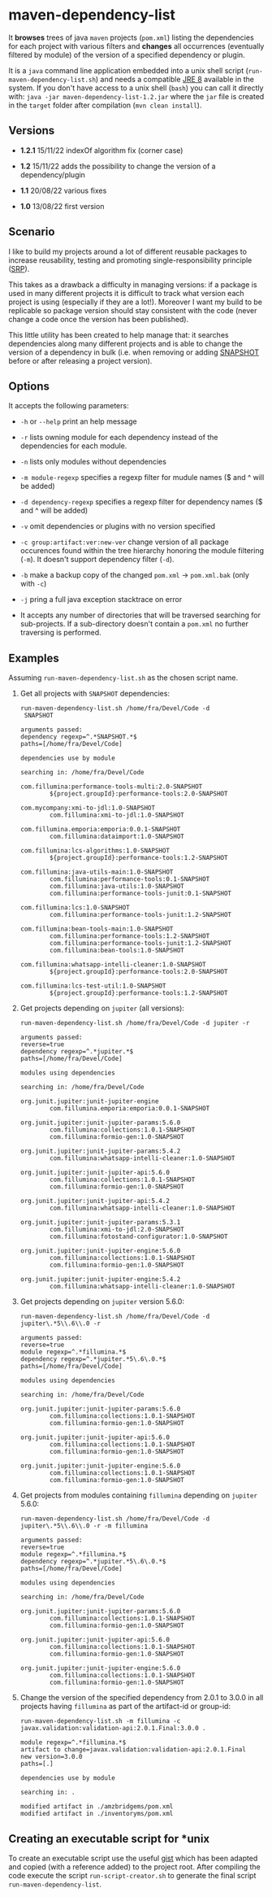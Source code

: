 # maven-dependency-list

It **browses** trees of java `maven` projects (`pom.xml`) listing the dependencies for each project with various filters and **changes** all occurrences (eventually filtered by module) of the version of a specified dependency or plugin.

It is a `java` command line application embedded into a unix shell script (`run-maven-dependency-list.sh`) and needs a compatible [JRE 8](https://www.java.com/en/download/manual.jsp) available in the system. If you don't have access to a unix shell (`bash`) you can call it directly with: `java -jar maven-dependency-list-1.2.jar`  where the `jar` file is created in the `target` folder after compilation (`mvn clean install`).

## Versions

- **1.2.1** 15/11/22 indexOf algorithm fix (corner case)

- **1.2** 15/11/22 adds the possibility to change the version of a dependency/plugin

- **1.1** 20/08/22 various fixes

- **1.0** 13/08/22 first version

## Scenario

I like to build my projects around a lot of different reusable packages to increase reusability, testing and promoting single-responsibility principle ([SRP](https://en.wikipedia.org/wiki/Single-responsibility_principle)). 

This takes as a drawback a difficulty in managing versions: if a package is used in many different projects it is difficult to track what version each project is using (especially if they are a lot!). Moreover I want my build to be replicable so package version should stay consistent with the code (never change a code once the version has been published). 

This little utility has been created to help manage that: it searches dependencies along many different projects and is able to change the version of a dependency in bulk (i.e. when removing or adding [SNAPSHOT](https://maven.apache.org/guides/getting-started/index.html#what-is-a-snapshot-version) before or after releasing a project version).

## Options

It accepts the following parameters:

- `-h` or `--help` print an help message

- `-r` lists owning module for each dependency instead of the dependencies for each module.

- `-n` lists only modules without dependencies

- `-m module-regexp` specifies a regexp filter for mudule names ($ and ^ will be added)

- `-d dependency-regexp` specifies a regexp filter for dependency names ($ and ^ will be added)

- `-v` omit dependencies or plugins with no version specified

- `-c group:artifact:ver:new-ver` change version of all package occurences  found within the tree hierarchy honoring the module filtering (`-m`).
  It doesn't support dependency filter (`-d`).

- `-b` make a backup copy of the changed `pom.xml` -> `pom.xml.bak` (only with `-c`)

- `-j` pring a full java exception stacktrace on error

- It accepts any number of directories that will be traversed searching for sub-projects. If a sub-directory doesn't contain a `pom.xml` no further traversing is performed.

## Examples

Assuming `run-maven-dependency-list.sh` as the chosen script name.

1. Get all projects with `SNAPSHOT` dependencies:
   
   ```
   run-maven-dependency-list.sh /home/fra/Devel/Code -d
    SNAPSHOT 
   ```
   
   ```
   arguments passed:
   dependency regexp=^.*SNAPSHOT.*$
   paths=[/home/fra/Devel/Code]
   
   dependencies use by module
   
   searching in: /home/fra/Devel/Code
   
   com.fillumina:performance-tools-multi:2.0-SNAPSHOT
           ${project.groupId}:performance-tools:2.0-SNAPSHOT
   
   com.mycompany:xmi-to-jdl:1.0-SNAPSHOT
           com.fillumina:xmi-to-jdl:1.0-SNAPSHOT
   
   com.fillumina.emporia:emporia:0.0.1-SNAPSHOT
           com.fillumina:dataimport:1.0-SNAPSHOT
   
   com.fillumina:lcs-algorithms:1.0-SNAPSHOT
           ${project.groupId}:performance-tools:1.2-SNAPSHOT
   
   com.fillumina:java-utils-main:1.0-SNAPSHOT
           com.fillumina:performance-tools:0.1-SNAPSHOT
           com.fillumina:java-utils:1.0-SNAPSHOT
           com.fillumina:performance-tools-junit:0.1-SNAPSHOT
   
   com.fillumina:lcs:1.0-SNAPSHOT
           com.fillumina:performance-tools-junit:1.2-SNAPSHOT
   
   com.fillumina:bean-tools-main:1.0-SNAPSHOT
           com.fillumina:performance-tools:1.2-SNAPSHOT
           com.fillumina:performance-tools-junit:1.2-SNAPSHOT
           com.fillumina:bean-tools:1.0-SNAPSHOT
   
   com.fillumina:whatsapp-intelli-cleaner:1.0-SNAPSHOT
           ${project.groupId}:performance-tools:2.0-SNAPSHOT
   
   com.fillumina:lcs-test-util:1.0-SNAPSHOT
           ${project.groupId}:performance-tools:1.2-SNAPSHOT
   ```

2. Get projects depending on `jupiter` (all versions):
   
   ```
   run-maven-dependency-list.sh /home/fra/Devel/Code -d jupiter -r 
   ```
   
   ```
   arguments passed:
   reverse=true
   dependency regexp=^.*jupiter.*$
   paths=[/home/fra/Devel/Code]
   
   modules using dependencies
   
   searching in: /home/fra/Devel/Code
   
   org.junit.jupiter:junit-jupiter-engine
           com.fillumina.emporia:emporia:0.0.1-SNAPSHOT
   
   org.junit.jupiter:junit-jupiter-params:5.6.0
           com.fillumina:collections:1.0.1-SNAPSHOT
           com.fillumina:formio-gen:1.0-SNAPSHOT
   
   org.junit.jupiter:junit-jupiter-params:5.4.2
           com.fillumina:whatsapp-intelli-cleaner:1.0-SNAPSHOT
   
   org.junit.jupiter:junit-jupiter-api:5.6.0
           com.fillumina:collections:1.0.1-SNAPSHOT
           com.fillumina:formio-gen:1.0-SNAPSHOT
   
   org.junit.jupiter:junit-jupiter-api:5.4.2
           com.fillumina:whatsapp-intelli-cleaner:1.0-SNAPSHOT
   
   org.junit.jupiter:junit-jupiter-params:5.3.1
           com.fillumina:xmi-to-jdl:2.0-SNAPSHOT
           com.fillumina:fotostand-configurator:1.0-SNAPSHOT
   
   org.junit.jupiter:junit-jupiter-engine:5.6.0
           com.fillumina:collections:1.0.1-SNAPSHOT
           com.fillumina:formio-gen:1.0-SNAPSHOT
   
   org.junit.jupiter:junit-jupiter-engine:5.4.2
           com.fillumina:whatsapp-intelli-cleaner:1.0-SNAPSHOT            
   ```

3. Get projects depending on `jupiter` version 5.6.0:
   
   ```
   run-maven-dependency-list.sh /home/fra/Devel/Code -d jupiter\.*5\\.6\\.0 -r 
   ```
   
   ```
   arguments passed:
   reverse=true
   module regexp=^.*fillumina.*$
   dependency regexp=^.*jupiter.*5\.6\.0.*$
   paths=[/home/fra/Devel/Code]
   
   modules using dependencies
   
   searching in: /home/fra/Devel/Code
   
   org.junit.jupiter:junit-jupiter-params:5.6.0
           com.fillumina:collections:1.0.1-SNAPSHOT
           com.fillumina:formio-gen:1.0-SNAPSHOT
   
   org.junit.jupiter:junit-jupiter-api:5.6.0
           com.fillumina:collections:1.0.1-SNAPSHOT
           com.fillumina:formio-gen:1.0-SNAPSHOT
   
   org.junit.jupiter:junit-jupiter-engine:5.6.0
           com.fillumina:collections:1.0.1-SNAPSHOT
           com.fillumina:formio-gen:1.0-SNAPSHOT
   ```

4. Get projects from modules containing `fillumina` depending on `jupiter`  5.6.0:
   
   ```
   run-maven-dependency-list.sh /home/fra/Devel/Code -d jupiter\.*5\\.6\\.0 -r -m fillumina
   ```
   
   ```
   arguments passed:
   reverse=true
   module regexp=^.*fillumina.*$
   dependency regexp=^.*jupiter.*5\.6\.0.*$
   paths=[/home/fra/Devel/Code]
   
   modules using dependencies
   
   searching in: /home/fra/Devel/Code
   
   org.junit.jupiter:junit-jupiter-params:5.6.0
           com.fillumina:collections:1.0.1-SNAPSHOT
           com.fillumina:formio-gen:1.0-SNAPSHOT
   
   org.junit.jupiter:junit-jupiter-api:5.6.0
           com.fillumina:collections:1.0.1-SNAPSHOT
           com.fillumina:formio-gen:1.0-SNAPSHOT
   
   org.junit.jupiter:junit-jupiter-engine:5.6.0
           com.fillumina:collections:1.0.1-SNAPSHOT
           com.fillumina:formio-gen:1.0-SNAPSHOT
   ```

5. Change the version of the specified dependency from 2.0.1 to 3.0.0 in all projects having `fillumina` as part of the artifact-id or group-id:
   
   ```
   run-maven-dependency-list.sh -m fillumina -c javax.validation:validation-api:2.0.1.Final:3.0.0 .
   ```
   
   ```
   module regexp=^.*fillumina.*$
   artifact to change=javax.validation:validation-api:2.0.1.Final
   new version=3.0.0
   paths=[.]
   
   dependencies use by module
   
   searching in: .
   
   modified artifact in ./amzbridgems/pom.xml
   modified artifact in ./inventoryms/pom.xml
   ```

## Creating an executable script for *unix

To create an executable script use the useful [gist](https://gist.github.com/briandealwis/782862/9cc9ef8a78af3bb78a692313f8bfa6fb76ab4663) which has been adapted and copied (with a reference added) to the project root. After compiling the code execute the script `run-script-creator.sh` to generate the final script `run-maven-dependency-list`.
